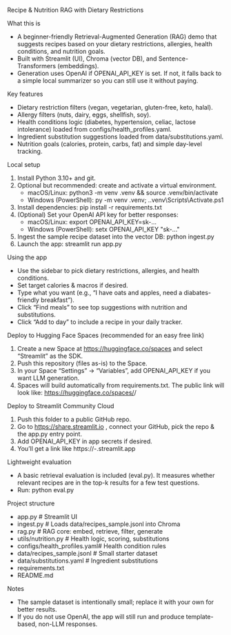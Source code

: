 Recipe & Nutrition RAG with Dietary Restrictions

What this is
- A beginner-friendly Retrieval-Augmented Generation (RAG) demo that suggests recipes based on your dietary restrictions, allergies, health conditions, and nutrition goals.
- Built with Streamlit (UI), Chroma (vector DB), and Sentence-Transformers (embeddings).
- Generation uses OpenAI if OPENAI_API_KEY is set. If not, it falls back to a simple local summarizer so you can still use it without paying.

Key features
- Dietary restriction filters (vegan, vegetarian, gluten-free, keto, halal).
- Allergy filters (nuts, dairy, eggs, shellfish, soy).
- Health conditions logic (diabetes, hypertension, celiac, lactose intolerance) loaded from configs/health_profiles.yaml.
- Ingredient substitution suggestions loaded from data/substitutions.yaml.
- Nutrition goals (calories, protein, carbs, fat) and simple day-level tracking.

Local setup
1) Install Python 3.10+ and git.
2) Optional but recommended: create and activate a virtual environment.
   - macOS/Linux: python3 -m venv .venv && source .venv/bin/activate
   - Windows (PowerShell): py -m venv .venv; .\.venv\Scripts\Activate.ps1
3) Install dependencies:
   pip install -r requirements.txt
4) (Optional) Set your OpenAI API key for better responses:
   - macOS/Linux: export OPENAI_API_KEY=sk-...
   - Windows (PowerShell): setx OPENAI_API_KEY "sk-..."
5) Ingest the sample recipe dataset into the vector DB:
   python ingest.py
6) Launch the app:
   streamlit run app.py

Using the app
- Use the sidebar to pick dietary restrictions, allergies, and health conditions.
- Set target calories & macros if desired.
- Type what you want (e.g., “I have oats and apples, need a diabates-friendly breakfast”).
- Click “Find meals” to see top suggestions with nutrition and substitutions.
- Click “Add to day” to include a recipe in your daily tracker.

Deploy to Hugging Face Spaces (recommended for an easy free link)
1) Create a new Space at https://huggingface.co/spaces and select “Streamlit” as the SDK.
2) Push this repository (files as-is) to the Space.
3) In your Space “Settings” -> “Variables”, add OPENAI_API_KEY if you want LLM generation.
4) Spaces will build automatically from requirements.txt. The public link will look like:
   https://huggingface.co/spaces/<your-username>/<your-space-name>

Deploy to Streamlit Community Cloud
1) Push this folder to a public GitHub repo.
2) Go to https://share.streamlit.io , connect your GitHub, pick the repo & the app.py entry point.
3) Add OPENAI_API_KEY in app secrets if desired.
4) You’ll get a link like https://<your-app-name>-<your-user>.streamlit.app

Lightweight evaluation
- A basic retrieval evaluation is included (eval.py). It measures whether relevant recipes are in the top-k results for a few test questions.
- Run: python eval.py

Project structure
- app.py                      # Streamlit UI
- ingest.py                   # Loads data/recipes_sample.jsonl into Chroma
- rag.py                      # RAG core: embed, retrieve, filter, generate
- utils/nutrition.py          # Health logic, scoring, substitutions
- configs/health_profiles.yaml# Health condition rules
- data/recipes_sample.jsonl   # Small starter dataset
- data/substitutions.yaml     # Ingredient substitutions
- requirements.txt
- README.md

Notes
- The sample dataset is intentionally small; replace it with your own for better results.
- If you do not use OpenAI, the app will still run and produce template-based, non-LLM responses.
